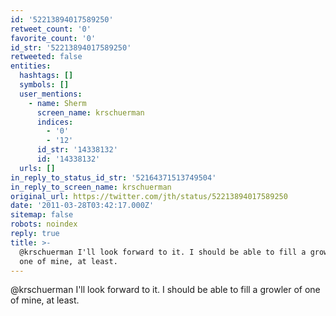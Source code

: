 ```yaml
---
id: '52213894017589250'
retweet_count: '0'
favorite_count: '0'
id_str: '52213894017589250'
retweeted: false
entities:
  hashtags: []
  symbols: []
  user_mentions:
    - name: Sherm
      screen_name: krschuerman
      indices:
        - '0'
        - '12'
      id_str: '14338132'
      id: '14338132'
  urls: []
in_reply_to_status_id_str: '52164371513749504'
in_reply_to_screen_name: krschuerman
original_url: https://twitter.com/jth/status/52213894017589250
date: '2011-03-28T03:42:17.000Z'
sitemap: false
robots: noindex
reply: true
title: >-
  @krschuerman I'll look forward to it. I should be able to fill a growler of
  one of mine, at least.
---
```


@krschuerman I'll look forward to it. I should be able to fill a growler of one of mine, at least.
